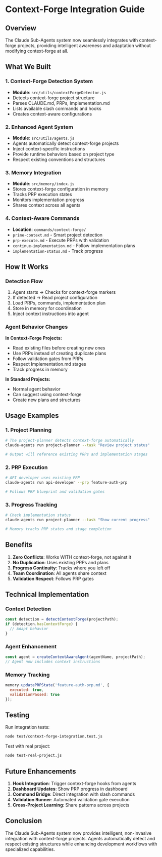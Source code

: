 # Context-Forge Integration Guide

## Overview

The Claude Sub-Agents system now seamlessly integrates with context-forge projects, providing intelligent awareness and adaptation without modifying context-forge at all.

## What We Built

### 1. Context-Forge Detection System
- **Module**: `src/utils/contextForgeDetector.js`
- Detects context-forge project structure
- Parses CLAUDE.md, PRPs, Implementation.md
- Lists available slash commands and hooks
- Creates context-aware configurations

### 2. Enhanced Agent System
- **Module**: `src/utils/agents.js` 
- Agents automatically detect context-forge projects
- Inject context-specific instructions
- Provide runtime behaviors based on project type
- Respect existing conventions and structures

### 3. Memory Integration
- **Module**: `src/memory/index.js`
- Stores context-forge configuration in memory
- Tracks PRP execution states
- Monitors implementation progress
- Shares context across all agents

### 4. Context-Aware Commands
- **Location**: `commands/context-forge/`
- `prime-context.md` - Smart project detection
- `prp-execute.md` - Execute PRPs with validation
- `continue-implementation.md` - Follow implementation plans
- `implementation-status.md` - Track progress

## How It Works

### Detection Flow
1. Agent starts → Checks for context-forge markers
2. If detected → Read project configuration
3. Load PRPs, commands, implementation plan
4. Store in memory for coordination
5. Inject context instructions into agent

### Agent Behavior Changes

**In Context-Forge Projects:**
- Read existing files before creating new ones
- Use PRPs instead of creating duplicate plans
- Follow validation gates from PRPs
- Respect Implementation.md stages
- Track progress in memory

**In Standard Projects:**
- Normal agent behavior
- Can suggest using context-forge
- Create new plans and structures

## Usage Examples

### 1. Project Planning
```bash
# The project-planner detects context-forge automatically
claude-agents run project-planner --task "Review project status"

# Output will reference existing PRPs and implementation stages
```

### 2. PRP Execution
```bash
# API developer uses existing PRP
claude-agents run api-developer --prp feature-auth-prp

# Follows PRP blueprint and validation gates
```

### 3. Progress Tracking
```bash
# Check implementation status
claude-agents run project-planner --task "Show current progress"

# Memory tracks PRP states and stage completion
```

## Benefits

1. **Zero Conflicts**: Works WITH context-forge, not against it
2. **No Duplication**: Uses existing PRPs and plans
3. **Progress Continuity**: Tracks where you left off
4. **Team Coordination**: All agents share context
5. **Validation Respect**: Follows PRP gates

## Technical Implementation

### Context Detection
```javascript
const detection = detectContextForge(projectPath);
if (detection.hasContextForge) {
  // Adapt behavior
}
```

### Agent Enhancement
```javascript
const agent = createContextAwareAgent(agentName, projectPath);
// Agent now includes context instructions
```

### Memory Tracking
```javascript
memory.updatePRPState('feature-auth-prp.md', {
  executed: true,
  validationPassed: true
});
```

## Testing

Run integration tests:
```bash
node test/context-forge-integration.test.js
```

Test with real project:
```bash
node test-real-project.js
```

## Future Enhancements

1. **Hook Integration**: Trigger context-forge hooks from agents
2. **Dashboard Updates**: Show PRP progress in dashboard
3. **Command Bridge**: Direct integration with slash commands
4. **Validation Runner**: Automated validation gate execution
5. **Cross-Project Learning**: Share patterns across projects

## Conclusion

The Claude Sub-Agents system now provides intelligent, non-invasive integration with context-forge projects. Agents automatically detect and respect existing structures while enhancing development workflows with specialized capabilities.